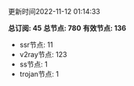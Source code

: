 更新时间2022-11-12 01:14:33

**总订阅: 45**
**总节点: 780**
**有效节点: 136**
- ssr节点: 11
- v2ray节点: 123
- ss节点: 1
- trojan节点: 1
